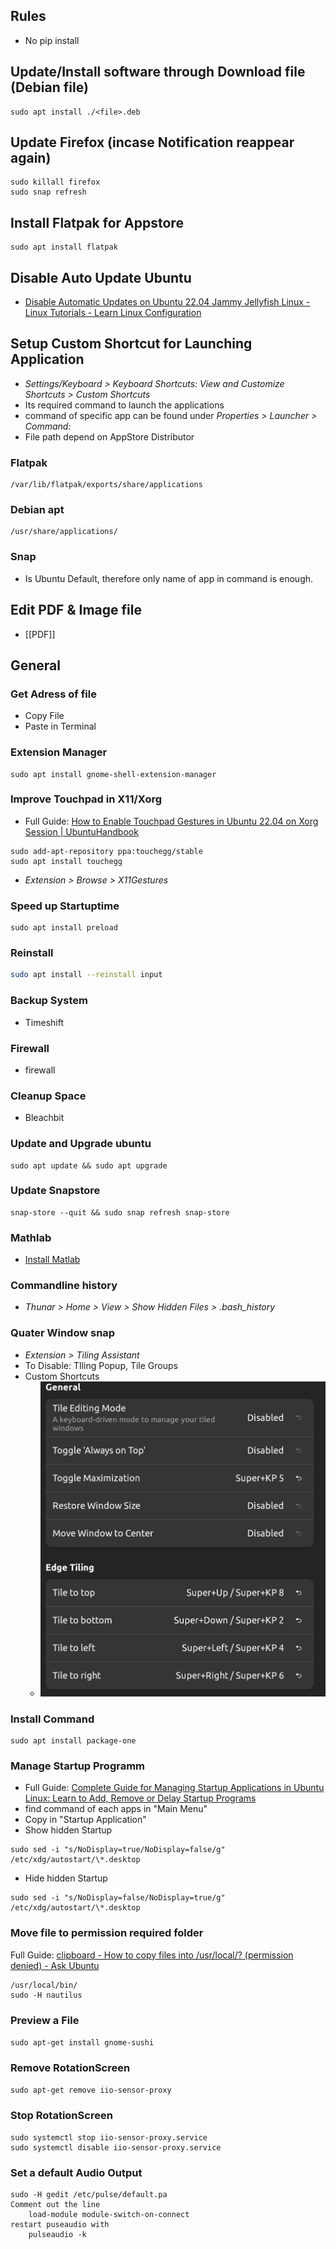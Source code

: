 ## Rules
- No pip install
## Update/Install software through Download file (Debian file)
```
sudo apt install ./<file>.deb
```
## Update Firefox (incase Notification reappear again)
```
sudo killall firefox
sudo snap refresh
```
## Install Flatpak for Appstore
```
sudo apt install flatpak
```
## Disable Auto Update Ubuntu
- [Disable Automatic Updates on Ubuntu 22.04 Jammy Jellyfish Linux - Linux Tutorials - Learn Linux Configuration](https://linuxconfig.org/disable-automatic-updates-on-ubuntu-22-04-jammy-jellyfish-linux)
## Setup Custom Shortcut for Launching Application
- *Settings/Keyboard > Keyboard Shortcuts: View and Customize Shortcuts > Custom Shortcuts* 
- Its required command to launch the applications
- command of specific app can be found under *Properties > Launcher > Command:*
- File path depend on AppStore Distributor
### Flatpak
```
/var/lib/flatpak/exports/share/applications
```
### Debian apt
```
/usr/share/applications/
```
### Snap
- Is Ubuntu Default, therefore only name of app in command is enough.
## Edit PDF & Image file
- [[PDF]]
## General
### Get Adress of file
- Copy File
- Paste in Terminal
### Extension Manager
```
sudo apt install gnome-shell-extension-manager
```
### Improve Touchpad in X11/Xorg
- Full Guide: [How to Enable Touchpad Gestures in Ubuntu 22.04 on Xorg Session | UbuntuHandbook](https://ubuntuhandbook.org/index.php/2022/06/touchpad-gestures-ubuntu-22-04-xorg/)
```
sudo add-apt-repository ppa:touchegg/stable
sudo apt install touchegg
```
- *Extension > Browse > X11Gestures* 
### Speed up Startuptime
```
sudo apt install preload
```
### Reinstall
```bash
sudo apt install --reinstall input
```
### Backup System
- Timeshift
### Firewall
- firewall
### Cleanup Space
- Bleachbit
### Update and Upgrade ubuntu
```
sudo apt update && sudo apt upgrade 
```
### Update Snapstore
```
snap-store --quit && sudo snap refresh snap-store
```
### Mathlab
- [Install Matlab](https://www.youtube.com/watch?v=ZNHJkCo5sOc)
### Commandline history
- *Thunar > Home > View > Show Hidden Files > .bash_history*
### Quater Window snap
- *Extension > Tiling Assistant*
- To Disable: TIling Popup, Tile Groups
- Custom Shortcuts
	- ![](attachments/4b85fb33d5886e914c261b5c14216c8c.png)
### Install Command
```
sudo apt install package-one
```
### Manage Startup Programm
- Full Guide: [Complete Guide for Managing Startup Applications in Ubuntu Linux: Learn to Add, Remove or Delay Startup Programs](https://itsfoss.com/manage-startup-applications-ubuntu/)
- find command of each apps in "Main Menu"
- Copy in "Startup Application"
- Show hidden Startup 
```
sudo sed -i "s/NoDisplay=true/NoDisplay=false/g" /etc/xdg/autostart/\*.desktop
```
- Hide hidden Startup 
```
sudo sed -i "s/NoDisplay=false/NoDisplay=true/g" /etc/xdg/autostart/\*.desktop
```
### Move file to permission required folder
Full Guide: [clipboard - How to copy files into /usr/local/? (permission denied) - Ask Ubuntu](https://askubuntu.com/questions/24952/how-to-copy-files-into-usr-local-permission-denied)
```
/usr/local/bin/
sudo -H nautilus
```
### Preview a File 
`sudo apt-get install gnome-sushi`
### Remove RotationScreen
`sudo apt-get remove iio-sensor-proxy`
### Stop RotationScreen
```
sudo systemctl stop iio-sensor-proxy.service
sudo systemctl disable iio-sensor-proxy.service
```

### Set a default Audio Output
```
sudo -H gedit /etc/pulse/default.pa
Comment out the line 
	load-module module-switch-on-connect
restart puseaudio with 
	pulseaudio -k
```


